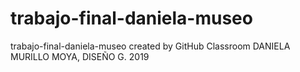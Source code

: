 # trabajo-final-daniela-museo
trabajo-final-daniela-museo created by GitHub Classroom
DANIELA MURILLO MOYA, DISEÑO G. 2019
